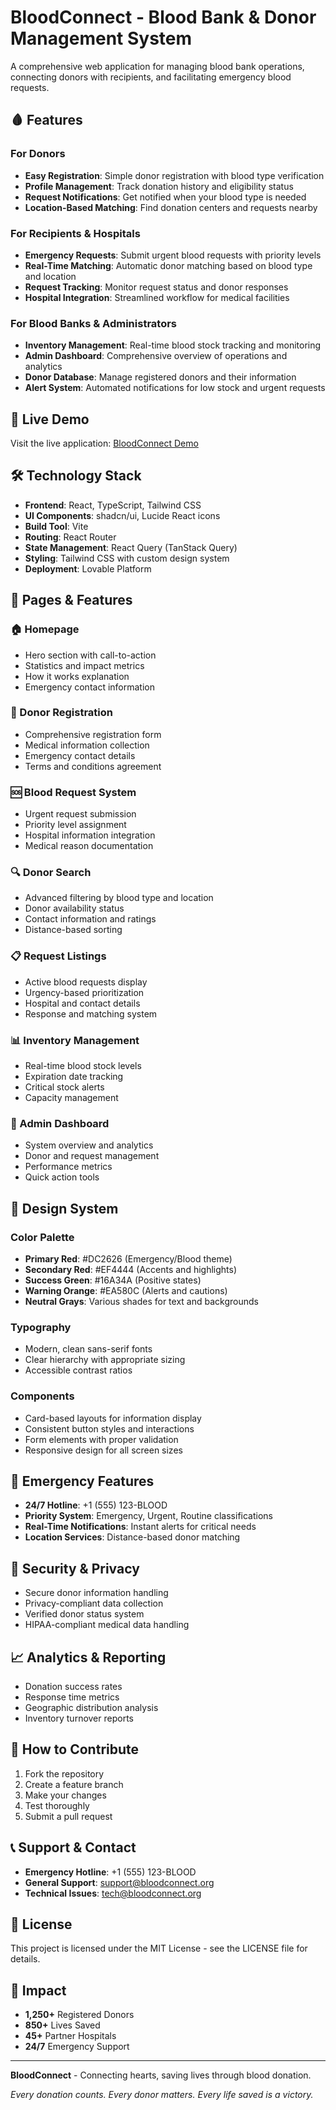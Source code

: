 
# BloodConnect - Blood Bank & Donor Management System

A comprehensive web application for managing blood bank operations, connecting donors with recipients, and facilitating emergency blood requests.

## 🩸 Features

### For Donors
- **Easy Registration**: Simple donor registration with blood type verification
- **Profile Management**: Track donation history and eligibility status
- **Request Notifications**: Get notified when your blood type is needed
- **Location-Based Matching**: Find donation centers and requests nearby

### For Recipients & Hospitals
- **Emergency Requests**: Submit urgent blood requests with priority levels
- **Real-Time Matching**: Automatic donor matching based on blood type and location
- **Request Tracking**: Monitor request status and donor responses
- **Hospital Integration**: Streamlined workflow for medical facilities

### For Blood Banks & Administrators
- **Inventory Management**: Real-time blood stock tracking and monitoring
- **Admin Dashboard**: Comprehensive overview of operations and analytics
- **Donor Database**: Manage registered donors and their information
- **Alert System**: Automated notifications for low stock and urgent requests

## 🚀 Live Demo

Visit the live application: [BloodConnect Demo](https://lovable.dev/projects/ff6e79df-ad42-4e2d-b4f9-f94d5b27ca5a)

## 🛠️ Technology Stack

- **Frontend**: React, TypeScript, Tailwind CSS
- **UI Components**: shadcn/ui, Lucide React icons
- **Build Tool**: Vite
- **Routing**: React Router
- **State Management**: React Query (TanStack Query)
- **Styling**: Tailwind CSS with custom design system
- **Deployment**: Lovable Platform

## 📱 Pages & Features

### 🏠 Homepage
- Hero section with call-to-action
- Statistics and impact metrics
- How it works explanation
- Emergency contact information

### 👥 Donor Registration
- Comprehensive registration form
- Medical information collection
- Emergency contact details
- Terms and conditions agreement

### 🆘 Blood Request System
- Urgent request submission
- Priority level assignment
- Hospital information integration
- Medical reason documentation

### 🔍 Donor Search
- Advanced filtering by blood type and location
- Donor availability status
- Contact information and ratings
- Distance-based sorting

### 📋 Request Listings
- Active blood requests display
- Urgency-based prioritization
- Hospital and contact details
- Response and matching system

### 📊 Inventory Management
- Real-time blood stock levels
- Expiration date tracking
- Critical stock alerts
- Capacity management

### 🔧 Admin Dashboard
- System overview and analytics
- Donor and request management
- Performance metrics
- Quick action tools

## 🎨 Design System

### Color Palette
- **Primary Red**: #DC2626 (Emergency/Blood theme)
- **Secondary Red**: #EF4444 (Accents and highlights)
- **Success Green**: #16A34A (Positive states)
- **Warning Orange**: #EA580C (Alerts and cautions)
- **Neutral Grays**: Various shades for text and backgrounds

### Typography
- Modern, clean sans-serif fonts
- Clear hierarchy with appropriate sizing
- Accessible contrast ratios

### Components
- Card-based layouts for information display
- Consistent button styles and interactions
- Form elements with proper validation
- Responsive design for all screen sizes

## 🚨 Emergency Features

- **24/7 Hotline**: +1 (555) 123-BLOOD
- **Priority System**: Emergency, Urgent, Routine classifications
- **Real-Time Notifications**: Instant alerts for critical needs
- **Location Services**: Distance-based donor matching

## 🔐 Security & Privacy

- Secure donor information handling
- Privacy-compliant data collection
- Verified donor status system
- HIPAA-compliant medical data handling

## 📈 Analytics & Reporting

- Donation success rates
- Response time metrics
- Geographic distribution analysis
- Inventory turnover reports

## 🤝 How to Contribute

1. Fork the repository
2. Create a feature branch
3. Make your changes
4. Test thoroughly
5. Submit a pull request

## 📞 Support & Contact

- **Emergency Hotline**: +1 (555) 123-BLOOD
- **General Support**: support@bloodconnect.org
- **Technical Issues**: tech@bloodconnect.org

## 📄 License

This project is licensed under the MIT License - see the LICENSE file for details.

## 🌟 Impact

- **1,250+** Registered Donors
- **850+** Lives Saved
- **45+** Partner Hospitals
- **24/7** Emergency Support

---

**BloodConnect** - Connecting hearts, saving lives through blood donation. 

*Every donation counts. Every donor matters. Every life saved is a victory.*
